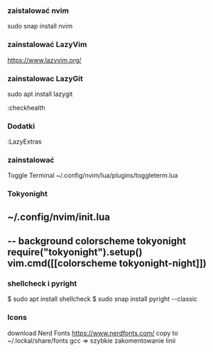 ### zaistalować nvim
sudo snap install nvim

### zainstalować LazyVim
https://www.lazyvim.org/

### zainstalowac LazyGit
sudo apt install lazygit

:checkhealth

### Dodatki
:LazyExtras

### zainstalować

Toggle Terminal
~/.config/nvim/lua/plugins/toggleterm.lua

### Tokyonight
~/.config/nvim/init.lua
-------------------------------------------
-- background colorscheme tokyonight
require("tokyonight").setup()
vim.cmd([[colorscheme tokyonight-night]])
-------------------------------------------

### shellcheck i pyright
$ sudo apt install shellcheck
$ sudo snap install pyright --classic

### Icons
download Nerd Fonts
https://www.nerdfonts.com/
copy to ~/.lockal/share/fonts
gcc => szybkie zakomentowanie linii

